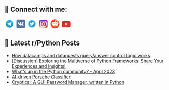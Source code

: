 ## 🔎 Connect with me:
[<img src="https://github.com/bullbesh/bullbesh/blob/main/images/Telegram.png" width="32" height="32" />](https://t.me/bullbesh)
[<img src="https://github.com/bullbesh/bullbesh/blob/main/images/VK.png" width="32" height="32" />](https://vk.com/bullbesh)
[<img src="https://github.com/bullbesh/bullbesh/blob/main/images/Twitter.png" width="32" height="32" />](https://twitter.com/bullbesh1)
[<img src="https://github.com/bullbesh/bullbesh/blob/main/images/Instagram.png" width="32" height="32" />](https://www.instagram.com/bullbesh)
[<img src="https://github.com/bullbesh/bullbesh/blob/main/images/Reddit.png" width="32" height="32" />](https://www.reddit.com/user/bullbesh)
[<img src="https://github.com/bullbesh/bullbesh/blob/main/images/YouTube.png" width="32" height="32" />](https://www.youtube.com/channel/UCtfjRs6uzgq5mfm8S06WTcg)

## 📕 Latest r/Python Posts
<!-- BLOG-POST-LIST:START -->
- [How datacamps and dataquests query/answer control logic works](https://www.reddit.com/r/Python/comments/132s6k8/how_datacamps_and_dataquests_queryanswer_control/)
- [[Discussion] Exploring the Multiverse of Python Frameworks: Share Your Experiences and Insights!](https://www.reddit.com/r/Python/comments/132rnui/discussion_exploring_the_multiverse_of_python/)
- [What&#39;s up in the Python community? - April 2023](https://www.reddit.com/r/Python/comments/132r0th/whats_up_in_the_python_community_april_2023/)
- [AI-driven Porsche Classifier!](https://www.reddit.com/r/Python/comments/132pqe9/aidriven_porsche_classifier/)
- [Cryptical: A GUI Password Manager, written in Python](https://www.reddit.com/r/Python/comments/132mkq9/cryptical_a_gui_password_manager_written_in_python/)
<!-- BLOG-POST-LIST:END -->
